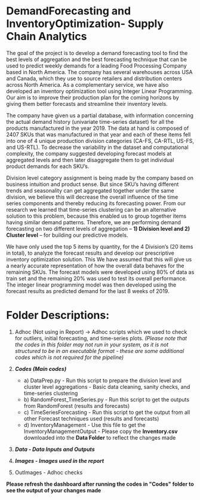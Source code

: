 # DemandForecasting and InventoryOptimization- Supply Chain Analytics

The goal of the project is to develop a demand forecasting tool to find the best levels of aggregation and the best forecasting technique that can be used to predict weekly demands for a leading Food Processing Company based in North America. The company has several warehouses across USA and Canada, which they use to source retailers and distribution centers across North America. As a complementary service, we have also developed an inventory optimization tool using Integer Linear Programming. Our aim is to improve their production plan for the coming horizons by giving them better forecasts and streamline their inventory levels. 

The company have given us a partial database, with information concerning the actual demand history (univariate time-series dataset) for all the products manufactured in the year 2019. The data at hand is composed of 2407 SKUs that was manufactured in that year and each of these items fell into one of 4 unique production division categories (CA-FS, CA-RTL, US-FS, and US-RTL). To decrease the variability in the dataset and computational complexity, the company suggested developing forecast models at aggregated levels and then later disaggregate them to get individual product demands for each SKU’s.  

Division level category assignment is being made by the company based on business intuition and product sense. But since SKU’s having different trends and seasonality can get aggregated together under the same division, we believe this will decrease the overall influence of the time series components and thereby reducing its forecasting power. From our research we learned that time-series clustering can be an alternative solution to this problem, because this enabled us to group together items having similar demand patterns. Therefore, we are performing demand forecasting on two different levels of aggregation – **1) Division level and 2) Cluster level** – for building our predictive models.  

We have only used the top 5 items by quantity, for the 4 Division’s (20 items in total), to analyze the forecast results and develop our prescriptive inventory optimization solution. This We have assumed that this will give us a nearly accurate representation of how the overall data behaves for the remaining SKUs. The forecast models were developed using 80% of data as train set and the remaining 20% was used to test its overall performance. The integer linear programming model was then developed using the forecast results as predicted demand for the last 8 weeks of 2019.  


# Folder Descriptions:

1) Adhoc (Not using in Report) -> Adhoc scripts which we used to check for outliers, initial forecasting, and time-series plots.
*(Please note that the codes in this folder may not run in your system, as it is not structured to be in an executable format - these are some additional codes which is not required for the pipeline)*

2) ***Codes (Main codes)***
	- a) DataPrep.py - Run this script to prepare the division level and cluster level aggregations
			     - Basic data cleaning, sanity checks, and time-series clustering
	- b) RandomForest_TimeSeries.py - Run this script to get the outputs from RandomForest (results and forecasts)
	- c) TimeSeriesForecasting - Run this script to get the output from all other Forecast techniques used (results and forecasts)
	- d) InventoryManagement - Use this file to get the InventoryManagementOutput
					 - Please copy the **Inventory.csv** downloaded into the **Data Folder** to reflect the changes made
4) ***Data - Data Inputs and Outputs***
5) ***Images - Images used in the report***
6) OutImages - Adhoc checks


**Please refresh the dashboard after running the codes in "Codes" folder to see the output of your changes made**


